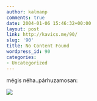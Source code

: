 ```yaml
---
author: kalmanp
comments: true
date: 2004-01-06 15:46:32+00:00
layout: post
link: http://kavics.me/90/
slug: '90'
title: No Content Found
wordpress_id: 90
categories:
- Uncategorized
---
```


mégis néha..párhuzamosan:




![](http://kavics.freeblog.hu/Files/wW.JPG)
